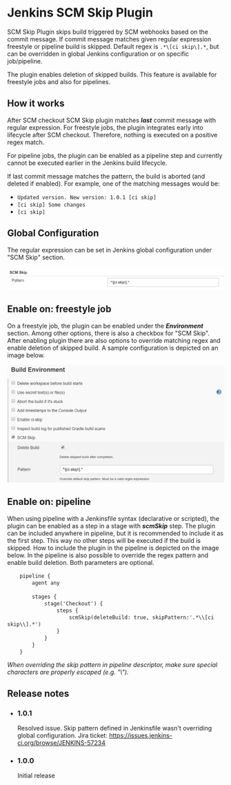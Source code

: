# Jenkins SCM Skip Plugin

SCM Skip Plugin skips build triggered by SCM webhooks based on the commit message. If commit message matches given regular expression freestyle or pipeline build is skipped. Default regex is `.*\[ci skip\].*`, but can be overridden in global Jenkins configuration or on specific job/pipeline.

The plugin enables deletion of skipped builds. This feature is available for freestyle jobs and also for pipelines.

## How it works

After SCM checkout SCM Skip plugin matches ***last*** commit message with regular expression. For freestyle jobs, the plugin integrates early into lifecycle after SCM checkout. Therefore, nothing is executed on a positive regex match. 

For pipeline jobs, the plugin can be enabled as a pipeline step and currently cannot be executed earlier in the Jenkins build lifecycle.

If last commit message matches the pattern, the build is aborted (and deleted if enabled). For example, one of the matching messages would be:
- `Updated version. New version: 1.0.1 [ci skip]`
- `[ci skip] Some changes`
- `[ci skip]`

## Global Configuration

The regular expression can be set in Jenkins global configuration under "SCM Skip" section.

![Jenkins Global Configuration](docs/doc_global_configuration.png)

## Enable on: freestyle job

On a freestyle job, the plugin can be enabled under the ***Environment*** section. Among other options, there is also a checkbox for "SCM Skip". After enabling plugin there are also options to override matching regex and enable deletion of skipped build.  A sample configuration is depicted on an image below.

![Job Configuration](docs/doc_job_configuration.png)

## Enable on: pipeline

When using pipeline with a Jenkinsfile syntax (declarative or scripted), the plugin can be enabled as a step in a stage with ***scmSkip*** step. The plugin can be included anywhere in pipeline, but it is recommended to include it as the first step. This way no other steps will be executed if the build is skipped. How to include the plugin in the pipeline is depicted on the image below. In the pipeline is also possible to override the regex pattern and enable build deletion. Both parameters are optional.

```Jenkinsfile
    pipeline {
        agent any
        
        stages {
            stage('Checkout') {
                steps {
                    scmSkip(deleteBuild: true, skipPattern:'.*\\[ci skip\\].*')
                }
            }
        }
    }
```
*When overriding the skip pattern in pipeline descriptor, make sure special characters are properly escaped (e.g. "\\").*

## Release notes

- ### 1.0.1
    Resolved issue. Skip pattern defined in Jenkinsfile wasn't overriding global configuration.
    Jira ticket: https://issues.jenkins-ci.org/browse/JENKINS-57234
- ### 1.0.0 
    Initial release
